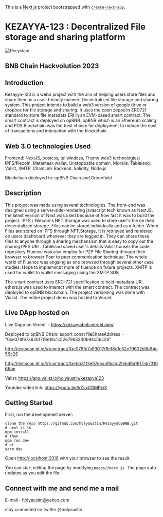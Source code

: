 This is a [Next.js](https://nextjs.org/) project bootstrapped with [`create-next-app`](https://github.com/zeit/next.js/tree/canary/packages/create-next-app).


# KEZAYYA-123 : Decentralized File storage and sharing platform
![Recyclant](https://bafkreievjsq4glmoz4lzvwob6yfsaifpbufsnj47oz47ml4oa6dh4enhbi.ipfs.nftstorage.link/)

## BNB Chain Hackvolution 2023

## Introduction
Kezayya-123 is a web3 project with the aim of helping users store files and share them in a user-friendly manner. Decentralized file storage and sharing system. This project intends to build a web3 version of google drive or dropbox for file storage and sharing. It uses the open zeppelin ERC721 standard to store file metadata ERI in an EVM-based smart contract. The smart contract is deployed on opBNB. opBNB which is an Ethereum scaling and POS Blockchain was the best choice for deployment to reduce the cost of transactions and interaction with the blockchain.
 

## Web 3.0 technologies Used

Frontend: NextJS, postcss, tailwindcss, Theme
web3 technologies: IPFS/filecoin, Metamask wallet, Unstoppable domain, Moralis, Tableland, Valist, XMTP, ChainLink
Backend: Solidity, Node.js

Blockchain deployed to:  opBNB Chain and Greenfield

## Description
This project was made using several technologies. The front-end was designed using a server-side-rendering javascript tech known as NextJS. the latest version of Next was used because of how fast it was to build the project.  IPFS / Filecoin's NFT.Storage was used to store user's file on their decentralized storage. Files can be stored individually and as a folder. When Files are stored on IPFS through NFT.Storage, It is retrieved and rendered on users dashboard whenever they are logged in. They can share these files to anyone through a sharing mechansism that is easy to copy out the sharing IPFS URL.
Tableland saved user's details
Valist houses the code repository
 Fluence was also employ for P2P File Sharing through their browser ro browser Peer to peer communication technique. The whole world of Fluence was engaing as one browsed through several other case studies. Hope to implemnnbt more of fluence on future projects.
 XMTP is used for wallet to wallet messaging using the XMTP SDK

The smart contract uses ERC-721 specification to hold metadata URI, ethers.js was used to interact with the smart contract. The contract was deployed to opBNB blockchain. The project versioning was done with Vialist. The entire project demo was hosted to Vercel. 

## Live DApp hosted on

Live Dapp on Vercel: - https://kezayyabnb.vercel.app/

Deployed to opBNB Chain: 
  export const fileShareAddress = "0xe078fe7a93017f8e18c1c52e79632d0b94c56c26"

  http://testscan.bt.io/#/contract/0xe078fe7a93017f8e18c1c52e79632d0b94c56c26

  http://testscan.bt.io/#/contract/0xebb3113e97eeaa16dcc2febd6a1617ab731066ae

  Valist: https://app.valist.io/holyaustin/kezayya123
 
 Youtube video link: https://youtu.be/kZvxCGMPci8

## Getting Started

First, run the development server:


```
clone the repo https://github.com/holyaustin/KezayyaOpBNB.git
# next is to 
npm install
# then
npm run dev
# or
yarn dev
```

Open [http://localhost:3016](http://localhost:3016) with your browser to see the result.

You can start editing the page by modifying `pages/index.js`. The page auto-updates as you edit the file.

## Connect with me and send me a mail

E-mail - holyaustin@yahoo.com

stay connected on twitter @holyaustin

